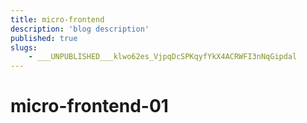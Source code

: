 ```yaml
---
title: micro-frontend
description: 'blog description'
published: true
slugs:
    - ___UNPUBLISHED___klwo62es_VjpqDcSPKqyfYkX4ACRWFI3nNqGipdal
---
```


# micro-frontend-01
